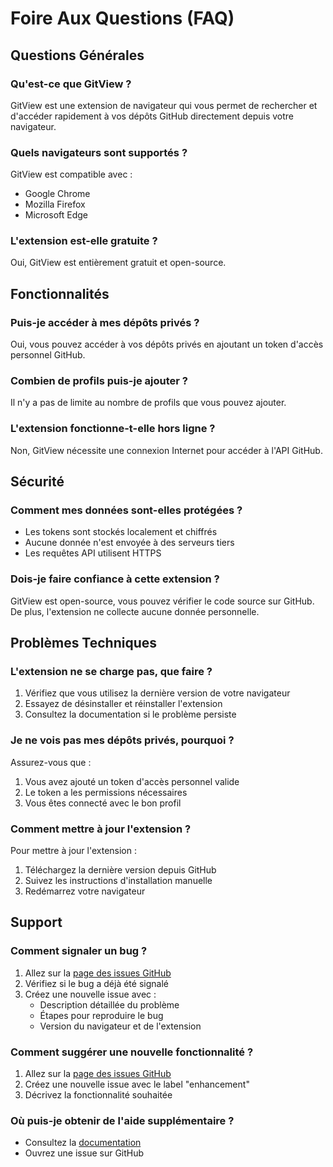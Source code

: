 # Foire Aux Questions (FAQ)

## Questions Générales

### Qu'est-ce que GitView ?
GitView est une extension de navigateur qui vous permet de rechercher et d'accéder rapidement à vos dépôts GitHub directement depuis votre navigateur.

### Quels navigateurs sont supportés ?
GitView est compatible avec :
- Google Chrome
- Mozilla Firefox
- Microsoft Edge

### L'extension est-elle gratuite ?
Oui, GitView est entièrement gratuit et open-source.

## Fonctionnalités

### Puis-je accéder à mes dépôts privés ?
Oui, vous pouvez accéder à vos dépôts privés en ajoutant un token d'accès personnel GitHub.

### Combien de profils puis-je ajouter ?
Il n'y a pas de limite au nombre de profils que vous pouvez ajouter.

### L'extension fonctionne-t-elle hors ligne ?
Non, GitView nécessite une connexion Internet pour accéder à l'API GitHub.

## Sécurité

### Comment mes données sont-elles protégées ?
- Les tokens sont stockés localement et chiffrés
- Aucune donnée n'est envoyée à des serveurs tiers
- Les requêtes API utilisent HTTPS

### Dois-je faire confiance à cette extension ?
GitView est open-source, vous pouvez vérifier le code source sur GitHub. De plus, l'extension ne collecte aucune donnée personnelle.

## Problèmes Techniques

### L'extension ne se charge pas, que faire ?
1. Vérifiez que vous utilisez la dernière version de votre navigateur
2. Essayez de désinstaller et réinstaller l'extension
3. Consultez la documentation si le problème persiste

### Je ne vois pas mes dépôts privés, pourquoi ?
Assurez-vous que :
1. Vous avez ajouté un token d'accès personnel valide
2. Le token a les permissions nécessaires
3. Vous êtes connecté avec le bon profil

### Comment mettre à jour l'extension ?
Pour mettre à jour l'extension :
1. Téléchargez la dernière version depuis GitHub
2. Suivez les instructions d'installation manuelle
3. Redémarrez votre navigateur

## Support

### Comment signaler un bug ?
1. Allez sur la [page des issues GitHub](https://github.com/yourusername/gitview/issues)
2. Vérifiez si le bug a déjà été signalé
3. Créez une nouvelle issue avec :
   - Description détaillée du problème
   - Étapes pour reproduire le bug
   - Version du navigateur et de l'extension

### Comment suggérer une nouvelle fonctionnalité ?
1. Allez sur la [page des issues GitHub](https://github.com/yourusername/gitview/issues)
2. Créez une nouvelle issue avec le label "enhancement"
3. Décrivez la fonctionnalité souhaitée

### Où puis-je obtenir de l'aide supplémentaire ?
- Consultez la [documentation](https://github.com/yourusername/gitview/wiki)
- Ouvrez une issue sur GitHub 